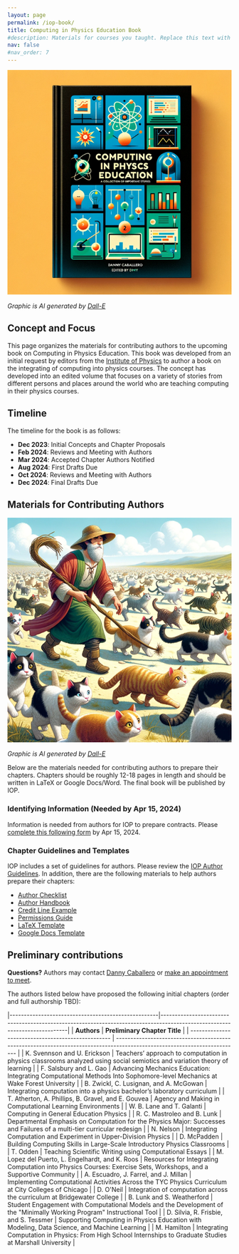 ```yaml
---
layout: page
permalink: /iop-book/
title: Computing in Physics Education Book
#description: Materials for courses you taught. Replace this text with your description.
nav: false
#nav_order: 7
---
```


![Fake Book Cover](../assets/img/IOP/cover.png)

*Graphic is AI generated by [Dall-E](https://openai.com/dall-e/)*

## Concept and Focus

This page organizes the materials for contributing authors to the upcoming book on Computing in Physics Education. This book was developed from an initial request by editors from the [Institute of Physics](https://iopscience.iop.org/) to author a book on the integrating of computing into physics courses. The concept has developed into an edited volume that focuses on a variety of stories from different persons and places around the world who are teaching computing in their physics courses.


## Timeline

The timeline for the book is as follows:

- **Dec 2023**: Initial Concepts and Chapter Proposals
- **Feb 2024**: Reviews and Meeting with Authors
- **Mar 2024**: Accepted Chapter Authors Notified
- **Aug 2024**: First Drafts Due
- **Oct 2024**: Reviews and Meeting with Authors
- **Dec 2024**: Final Drafts Due

## Materials for Contributing Authors

![Shepherd with Cats](../assets/img/IOP/cats.png)

*Graphic is AI generated by [Dall-E](https://openai.com/dall-e/)*

Below are the materials needed for contributing authors to prepare their chapters. Chapters should be roughly 12-18 pages in length and should be written in LaTeX or Google Docs/Word. The final book will be published by IOP.

### Identifying Information (Needed by Apr 15, 2024)

Information is needed from authors for IOP to prepare contracts. Please [complete this following form](https://docs.google.com/spreadsheets/d/1C5QJ8VfeEADaeuqTEH_NSmtb6U4PLRLG6RlRyOiPN1g/edit#gid=1632730539) by Apr 15, 2024.

### Chapter Guidelines and Templates

IOP includes a set of guidelines for authors. Please review the [IOP Author Guidelines](https://publishingsupport.iopscience.iop.org/publishing-support/authors/authoring-for-journals/). In addition, there are the following materials to help authors prepare their chapters:

* [Author Checklist](../assets/pdf/IOP/Author%20Submission%20Checklist.pdf)
* [Author Handbook](../assets/pdf/IOP/Author%20Handbook.pdf)
* [Credit Line Example](../assets/pdf/IOP/Credit%20Line%20Examples%20For%20Authors.pdf)
* [Permissions Guide](../assets/pdf/IOP/Permissions%20Guide.pdf)
* [LaTeX Template](../assets/zip/latex%20ebook.zip)
* [Google Docs Template](https://docs.google.com/document/d/11mcN3I0lJ8Nos7yh1Bf_JY_nbuBCC58uPByW2DlQGjU/edit#heading=h.gjdgxs)

## Preliminary contributions

**Questions?** Authors may contact [Danny Caballero](mailto:caball14@msu.edu) or [make an appointment to meet](https://cal.com/dannycaballero/iop-book).

The authors listed below have proposed the following initial chapters (order and full authorship TBD):

|----------------------------------------------------|---------------------------------------------------------------------------------------------------------------------------|
| **Authors** | **Preliminary Chapter Title** |
| -------------------------------------------------- | ------------------------------------------------------------------------------------------------------------------------- |
| K. Svennson and U. Erickson | Teachers’ approach to computation in physics classrooms analyzed using social semiotics and variation theory of learning |
| F. Salsbury and L. Gao | Advancing Mechanics Education: Integrating Computational Methods Into Sophomore-level Mechanics at Wake Forest University |
| B. Zwickl, C. Lusignan, and A. McGowan | Integrating computation into a physics bachelor’s laboratory curriculum |
| T. Atherton, A. Phillips, B. Gravel, and E. Gouvea | Agency and Making in Computational Learning Environments |
| W. B. Lane and T. Galanti | Computing in General Education Physics |
| R. C. Mastroleo and B. Lunk | Departmental Emphasis on Computation for the Physics Major: Successes and Failures of a multi-tier curricular redesign |
| N. Nelson | Integrating Computation and Experiment in Upper-Division Physics |
| D. McPadden | Building Computing Skills in Large-Scale Introductory Physics Classrooms |
| T. Odden | Teaching Scientific Writing using Computational Essays |
| M. Lopez del Puerto, L. Engelhardt, and K. Roos | Resources for Integrating Computation into Physics Courses: Exercise Sets, Workshops, and a Supportive Community |
| A. Escuadro, J. Farrel, and J. Millan | Implementing Computational Activities Across the TYC Physics Curriculum at City Colleges of Chicago |
| D. O'Neil | Integration of computation across the curriculum at Bridgewater College |
| B. Lunk and S. Weatherford | Student Engagement with Computational Models and the Development of the "Minimally Working Program" Instructional Tool |
| D. Silvia, R. Frisbie, and S. Tessmer | Supporting Computing in Physics Education with Modeling, Data Science, and Machine Learning |
| M. Hamilton | Integrating Computation in Physics: From High School Internships to Graduate Studies at Marshall University |